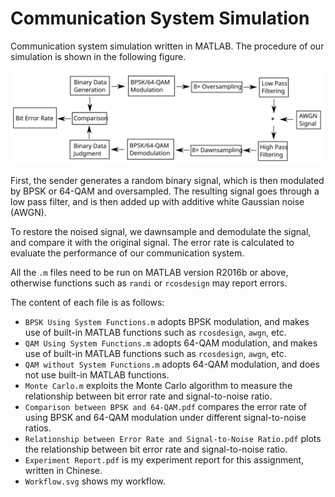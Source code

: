 # Communication System Simulation

Communication system simulation written in MATLAB. The procedure of our simulation is shown in the following figure.

![Our workflow.](https://github.com/GeorgeMLP/communication-system-simulation/raw/master/Workflow.svg)

First, the sender generates a random binary signal, which is then modulated by BPSK or 64-QAM and oversampled. The resulting signal goes through a low pass filter, and is then added up with additive white Gaussian noise (AWGN).

To restore the noised signal, we dawnsample and demodulate the signal, and compare it with the original signal. The error rate is calculated to evaluate the performance of our communication system.

All the ```.m``` files need to be run on MATLAB version R2016b or above, otherwise functions such as ```randi``` or ```rcosdesign``` may report errors.

The content of each file is as follows:

- ```BPSK Using System Functions.m``` adopts BPSK modulation, and makes use of built-in MATLAB functions such as ```rcosdesign```, ```awgn```, etc.
- ```QAM Using System Functions.m``` adopts 64-QAM modulation, and makes use of built-in MATLAB functions such as ```rcosdesign```, ```awgn```, etc.
- ```QAM without System Functions.m``` adopts 64-QAM modulation, and does not use built-in MATLAB functions.
- ```Monte Carlo.m``` exploits the Monte Carlo algorithm to measure the relationship between bit error rate and signal-to-noise ratio.
- ```Comparison between BPSK and 64-QAM.pdf``` compares the error rate of using BPSK and 64-QAM modulation under different signal-to-noise ratios.
- ```Relationship between Error Rate and Signal-to-Noise Ratio.pdf``` plots the relationship between bit error rate and signal-to-noise ratio.
- ```Experiment Report.pdf``` is my experiment report for this assignment, written in Chinese.
- ```Workflow.svg``` shows my workflow.
